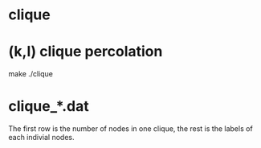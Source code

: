 # clique
# (k,l) clique percolation

make
./clique


# clique_*.dat
The first row is the number of nodes in one clique, the rest is the labels of each indivial nodes.




